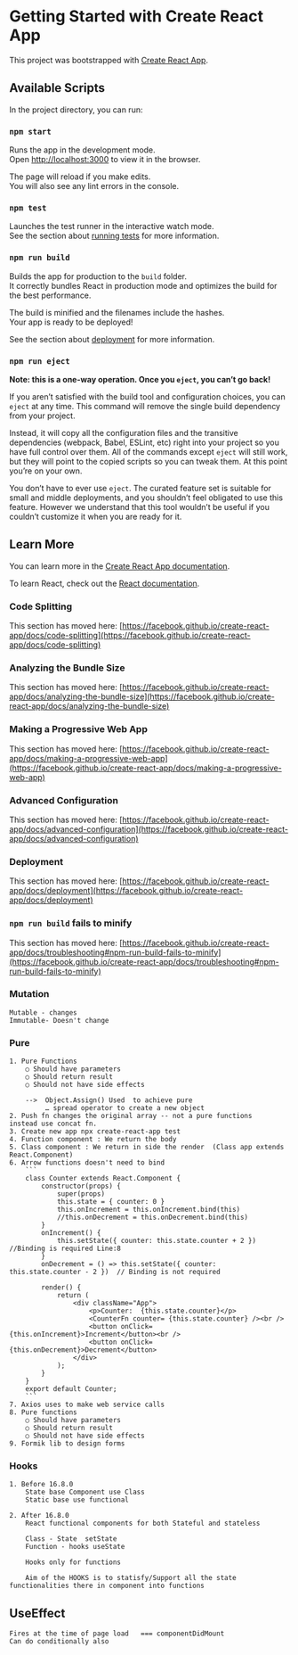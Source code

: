 # Getting Started with Create React App

This project was bootstrapped with [Create React App](https://github.com/facebook/create-react-app).

## Available Scripts

In the project directory, you can run:

### `npm start`

Runs the app in the development mode.\
Open [http://localhost:3000](http://localhost:3000) to view it in the browser.

The page will reload if you make edits.\
You will also see any lint errors in the console.

### `npm test`

Launches the test runner in the interactive watch mode.\
See the section about [running tests](https://facebook.github.io/create-react-app/docs/running-tests) for more information.

### `npm run build`

Builds the app for production to the `build` folder.\
It correctly bundles React in production mode and optimizes the build for the best performance.

The build is minified and the filenames include the hashes.\
Your app is ready to be deployed!

See the section about [deployment](https://facebook.github.io/create-react-app/docs/deployment) for more information.

### `npm run eject`

**Note: this is a one-way operation. Once you `eject`, you can’t go back!**

If you aren’t satisfied with the build tool and configuration choices, you can `eject` at any time. This command will remove the single build dependency from your project.

Instead, it will copy all the configuration files and the transitive dependencies (webpack, Babel, ESLint, etc) right into your project so you have full control over them. All of the commands except `eject` will still work, but they will point to the copied scripts so you can tweak them. At this point you’re on your own.

You don’t have to ever use `eject`. The curated feature set is suitable for small and middle deployments, and you shouldn’t feel obligated to use this feature. However we understand that this tool wouldn’t be useful if you couldn’t customize it when you are ready for it.

## Learn More

You can learn more in the [Create React App documentation](https://facebook.github.io/create-react-app/docs/getting-started).

To learn React, check out the [React documentation](https://reactjs.org/).

### Code Splitting

This section has moved here: [https://facebook.github.io/create-react-app/docs/code-splitting](https://facebook.github.io/create-react-app/docs/code-splitting)

### Analyzing the Bundle Size

This section has moved here: [https://facebook.github.io/create-react-app/docs/analyzing-the-bundle-size](https://facebook.github.io/create-react-app/docs/analyzing-the-bundle-size)

### Making a Progressive Web App

This section has moved here: [https://facebook.github.io/create-react-app/docs/making-a-progressive-web-app](https://facebook.github.io/create-react-app/docs/making-a-progressive-web-app)

### Advanced Configuration

This section has moved here: [https://facebook.github.io/create-react-app/docs/advanced-configuration](https://facebook.github.io/create-react-app/docs/advanced-configuration)

### Deployment

This section has moved here: [https://facebook.github.io/create-react-app/docs/deployment](https://facebook.github.io/create-react-app/docs/deployment)

### `npm run build` fails to minify

This section has moved here: [https://facebook.github.io/create-react-app/docs/troubleshooting#npm-run-build-fails-to-minify](https://facebook.github.io/create-react-app/docs/troubleshooting#npm-run-build-fails-to-minify)



### Mutation   
    Mutable - changes
    Immutable- Doesn't change 

### Pure	
    1. Pure Functions  
   		○ Should have parameters
		○ Should return result
		○ Should not have side effects

        -->  Object.Assign() Used  to achieve pure
             … spread operator to create a new object     
    2. Push fn changes the original array -- not a pure functions   instead use concat fn.
    3. Create new app npx create-react-app test
    4. Function component : We return the body
    5. Class component : We return in side the render  (Class app extends React.Component)
    6. Arrow functions doesn't need to bind
        ```
        class Counter extends React.Component {
            constructor(props) {
                super(props)
                this.state = { counter: 0 }
                this.onIncrement = this.onIncrement.bind(this)
                //this.onDecrement = this.onDecrement.bind(this)
            }
            onIncrement() {
                this.setState({ counter: this.state.counter + 2 })    //Binding is required Line:8
            }
            onDecrement = () => this.setState({ counter: this.state.counter - 2 })  // Binding is not required

            render() {
                return (
                    <div className="App">
                        <p>Counter:  {this.state.counter}</p>
                        <CounterFn counter= {this.state.counter} /><br />
                        <button onClick={this.onIncrement}>Increment</button><br />
                        <button onClick={this.onDecrement}>Decrement</button>
                    </div>
                );
            }
        }
        export default Counter;
        ```
    7. Axios uses to make web service calls
	8. Pure functions 
		○ Should have parameters
		○ Should return result
		○ Should not have side effects
    9. Formik lib to design forms 

### Hooks
	1. Before 16.8.0
        State base Component use Class
        Static base use functional

	2. After 16.8.0
	    React functional components for both Stateful and stateless

        Class - State  setState
        Function - hooks useState
        
        Hooks only for functions 

        Aim of the HOOKS is to statisfy/Support all the state functionalities there in component into functions
 ## UseEffect
    Fires at the time of page load   === componentDidMount
    Can do conditionally also
    